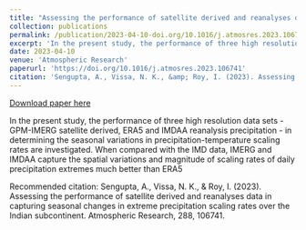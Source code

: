 ```yaml
---
title: "Assessing the performance of satellite derived and reanalyses data in capturing seasonal changes in extreme precipitation scaling rates over the Indian subcontinent"
collection: publications
permalink: /publication/2023-04-10-doi.org/10.1016/j.atmosres.2023.106741
excerpt: 'In the present study, the performance of three high resolution data sets - GPM-IMERG satellite derived, ERA5 and IMDAA reanalysis precipitation - in determining the seasonal variations in precipitation-temperature scaling rates are investigated. When compared with the IMD data, IMERG and IMDAA capture the spatial variations and magnitude of scaling rates of daily precipitation extremes much better than ERA5'
date: 2023-04-10
venue: 'Atmospheric Research'
paperurl: 'https://doi.org/10.1016/j.atmosres.2023.106741'
citation: 'Sengupta, A., Vissa, N. K., &amp; Roy, I. (2023). Assessing the performance of satellite derived and reanalyses data in capturing seasonal changes in extreme precipitation scaling rates over the Indian subcontinent. Atmospheric Research, 288, 106741.'
---
```


<a href='https://doi.org/10.1016/j.atmosres.2023.106741'>Download paper here</a>

In the present study, the performance of three high resolution data sets - GPM-IMERG satellite derived, ERA5 and IMDAA reanalysis precipitation - in determining the seasonal variations in precipitation-temperature scaling rates are investigated. When compared with the IMD data, IMERG and IMDAA capture the spatial variations and magnitude of scaling rates of daily precipitation extremes much better than ERA5

Recommended citation: Sengupta, A., Vissa, N. K., & Roy, I. (2023). Assessing the performance of satellite derived and reanalyses data in capturing seasonal changes in extreme precipitation scaling rates over the Indian subcontinent. Atmospheric Research, 288, 106741.